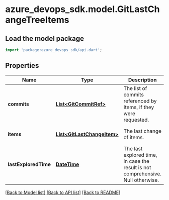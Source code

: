 # azure_devops_sdk.model.GitLastChangeTreeItems

## Load the model package
```dart
import 'package:azure_devops_sdk/api.dart';
```

## Properties
Name | Type | Description | Notes
------------ | ------------- | ------------- | -------------
**commits** | [**List&lt;GitCommitRef&gt;**](GitCommitRef.md) | The list of commits referenced by Items, if they were requested. | [optional] [default to []]
**items** | [**List&lt;GitLastChangeItem&gt;**](GitLastChangeItem.md) | The last change of items. | [optional] [default to []]
**lastExploredTime** | [**DateTime**](DateTime.md) | The last explored time, in case the result is not comprehensive. Null otherwise. | [optional] [default to null]

[[Back to Model list]](../README.md#documentation-for-models) [[Back to API list]](../README.md#documentation-for-api-endpoints) [[Back to README]](../README.md)


